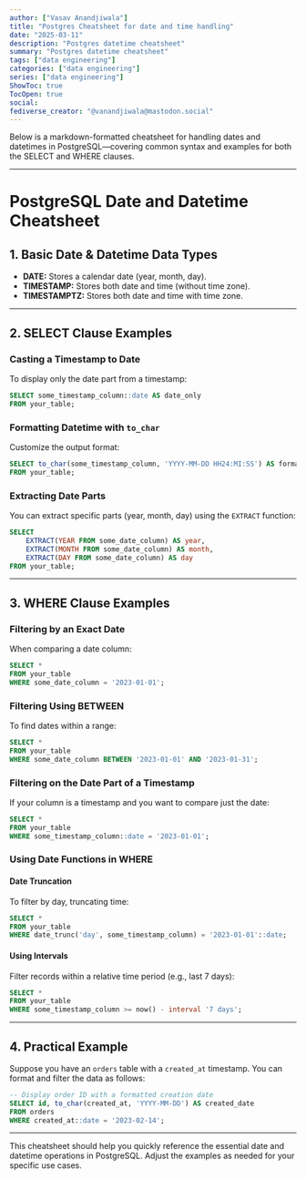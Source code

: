 ```yaml
---
author: ["Vasav Anandjiwala"]
title: "Postgres Cheatsheet for date and time handling"
date: "2025-03-11"
description: "Postgres datetime cheatsheet"
summary: "Postgres datetime cheatsheet"
tags: ["data engineering"]
categories: ["data engineering"]
series: ["data engineering"]
ShowToc: true
TocOpen: true
social:
fediverse_creator: "@vanandjiwala@mastodon.social"
---
```


Below is a markdown-formatted cheatsheet for handling dates and datetimes in PostgreSQL—covering common syntax and examples for both the SELECT and WHERE clauses.

---

# PostgreSQL Date and Datetime Cheatsheet

## 1. Basic Date & Datetime Data Types

- **DATE:** Stores a calendar date (year, month, day).
- **TIMESTAMP:** Stores both date and time (without time zone).
- **TIMESTAMPTZ:** Stores both date and time with time zone.

---

## 2. SELECT Clause Examples

### Casting a Timestamp to Date

To display only the date part from a timestamp:

```sql
SELECT some_timestamp_column::date AS date_only
FROM your_table;
```

### Formatting Datetime with `to_char`

Customize the output format:

```sql
SELECT to_char(some_timestamp_column, 'YYYY-MM-DD HH24:MI:SS') AS formatted_datetime
FROM your_table;
```

### Extracting Date Parts

You can extract specific parts (year, month, day) using the `EXTRACT` function:

```sql
SELECT
    EXTRACT(YEAR FROM some_date_column) AS year,
    EXTRACT(MONTH FROM some_date_column) AS month,
    EXTRACT(DAY FROM some_date_column) AS day
FROM your_table;
```

---

## 3. WHERE Clause Examples

### Filtering by an Exact Date

When comparing a date column:

```sql
SELECT *
FROM your_table
WHERE some_date_column = '2023-01-01';
```

### Filtering Using BETWEEN

To find dates within a range:

```sql
SELECT *
FROM your_table
WHERE some_date_column BETWEEN '2023-01-01' AND '2023-01-31';
```

### Filtering on the Date Part of a Timestamp

If your column is a timestamp and you want to compare just the date:

```sql
SELECT *
FROM your_table
WHERE some_timestamp_column::date = '2023-01-01';
```

### Using Date Functions in WHERE

#### Date Truncation

To filter by day, truncating time:

```sql
SELECT *
FROM your_table
WHERE date_trunc('day', some_timestamp_column) = '2023-01-01'::date;
```

#### Using Intervals

Filter records within a relative time period (e.g., last 7 days):

```sql
SELECT *
FROM your_table
WHERE some_timestamp_column >= now() - interval '7 days';
```

---

## 4. Practical Example

Suppose you have an `orders` table with a `created_at` timestamp. You can format and filter the data as follows:

```sql
-- Display order ID with a formatted creation date
SELECT id, to_char(created_at, 'YYYY-MM-DD') AS created_date
FROM orders
WHERE created_at::date = '2023-02-14';
```

---

This cheatsheet should help you quickly reference the essential date and datetime operations in PostgreSQL. Adjust the examples as needed for your specific use cases.
